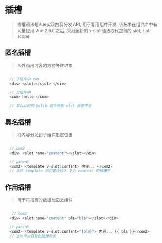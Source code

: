 <!--
 * @Author: 洛水赋神
 * @Date: 2020-08-15 11:19:57
 * @LastEditors: Please set LastEditors
 * @LastEditTime: 2020-08-15 11:33:36
 * @Description: 
 * @Email: 2248064246@qq.com
 * @Company: 3xData
 * @youWant: add you want
-->

# 插槽
> 插槽语法是Vue实现内容分发 API, 用于复用组件开发. 该技术在组件库中有大量应用
> Vue 2.6.0 之后, 采用全新的 v-slot 语法取代之前的 slot, slot-scope

## 匿名插槽
> 从外面用内容的方式传递进来

```JavaScript

  // 子组件中 com
  <div> <slot></slot> </div>

  // 父组件中
  <com> hello </com>

  // 那么此时的 hello 就会放到 slot 标签中去

```

## 具名插槽
> 将内容分发到子组件指定位置

```JavaScript

  // com2
  <div> <slot name="content"></slot></div>

  // parent
  <com2> <template v-slot:content> 内容... </com2>
  // 此时 template 的内容会放入 名为 content 的插槽中

```

## 作用插槽
> 用于将插槽的数据放回父组件

```JavaScript

   // com2
  <div> <slot name="content" bla="bla"></slot></div>

  // parent
  <com2> <template v-slot:content="{bla}"> 内容... {{ bla }}</com2>
  // 此时可以获取到插槽的值

```

